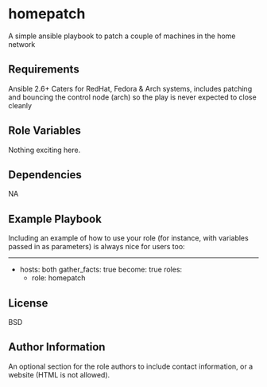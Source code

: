 homepatch
=========

A simple ansible playbook to patch a couple of machines in the home network

Requirements
------------

Ansible 2.6+
Caters for RedHat, Fedora & Arch systems, includes patching and bouncing the control node (arch) so the play is never expected to close cleanly

Role Variables
--------------

Nothing exciting here.

Dependencies
------------

NA

Example Playbook
----------------

Including an example of how to use your role (for instance, with variables passed in as parameters) is always nice for users too:

---
- hosts: both
  gather_facts: true
  become: true
  roles:
    - role: homepatch


License
-------

BSD

Author Information
------------------

An optional section for the role authors to include contact information, or a website (HTML is not allowed).
